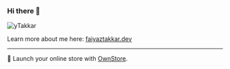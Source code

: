 ### Hi there 👋

<img src="https://komarev.com/ghpvc/?username=yTakkar" alt="yTakkar" /> 

Learn more about me here: [faiyaztakkar.dev](https://faiyaztakkar.dev)

---

🛒 Launch your online store with [OwnStore](https://ownstore.dev).

<!--
**yTakkar/yTakkar** is a ✨ _special_ ✨ repository because its `README.md` (this file) appears on your GitHub profile.

Here are some ideas to get you started:

- 🔭 I’m currently working on ...
- 🌱 I’m currently learning ...
- 👯 I’m looking to collaborate on ...
- 🤔 I’m looking for help with ...
- 💬 Ask me about ...
- 📫 How to reach me: ...
- 😄 Pronouns: ...
- ⚡ Fun fact: ...
-->
